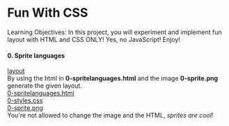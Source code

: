 # Fun With CSS
Learning Objectives:
In this project, you will experiment and implement fun layout with HTML and CSS ONLY!
Yes, no JavaScript!
Enjoy!

#### 0. Sprite languages
[layout](https://holbertonintranet.s3.amazonaws.com/uploads/medias/2020/2/94aa60f76c412f40a87b.png?X-Amz-Algorithm=AWS4-HMAC-SHA256&X-Amz-Credential=AKIARDDGGGOUWMNL5ANN%2F20210822%2Fus-east-1%2Fs3%2Faws4_request&X-Amz-Date=20210822T193709Z&X-Amz-Expires=86400&X-Amz-SignedHeaders=host&X-Amz-Signature=3a4271ea59517744f500a71c3b4f5305a5eb40715db087ff46f9e0379a423fd7)\
By using the html in **0-spritelanguages.html** and the image **0-sprite.png** generate the given layout.\
[0-spritelanguages.html](0-Spritelanguages.html)\
[0-styles.css](0-styles.css)\
[0-sprite.png](0-sprite.png)\
You're not allowed to change the image and the HTML, *sprites are cool!*

